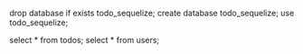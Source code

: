 drop database if exists todo_sequelize;
create database todo_sequelize;
use todo_sequelize;

select * from todos;
select * from users;